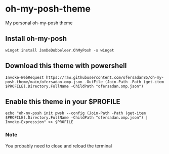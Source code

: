 # oh-my-posh-theme
My personal oh-my-posh theme

## Install oh-my-posh
    winget install JanDeDobbeleer.OhMyPosh -s winget
    
## Download this theme with powershell
    Invoke-WebRequest https://raw.githubusercontent.com/ofersadan85/oh-my-posh-theme/main/ofersadan.omp.json -OutFile (Join-Path -Path (get-item $PROFILE).Directory.FullName -ChildPath "ofersadan.omp.json")
    
## Enable this theme in your $PROFILE
    echo "oh-my-posh init pwsh --config (Join-Path -Path (get-item $PROFILE).Directory.FullName -ChildPath "ofersadan.omp.json") | Invoke-Expression" >> $PROFILE
    
### Note
You probably need to close and reload the terminal
